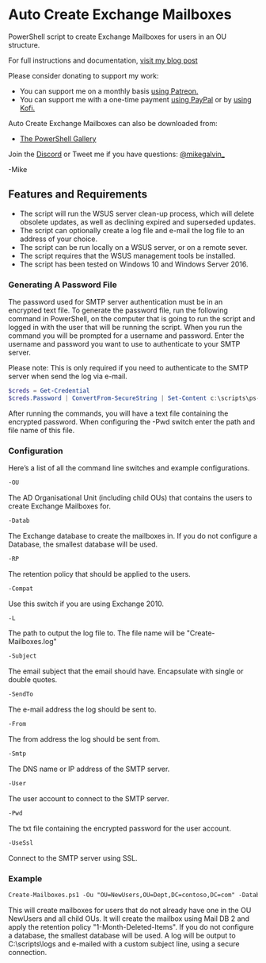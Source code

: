 # Auto Create Exchange Mailboxes

PowerShell script to create Exchange Mailboxes for users in an OU structure.

For full instructions and documentation, [visit my blog post](https://gal.vin/posts/powershell-create-mailboxes)

Please consider donating to support my work:

* You can support me on a monthly basis [using Patreon.](https://www.patreon.com/mikegalvin)
* You can support me with a one-time payment [using PayPal](https://www.paypal.me/digressive) or by [using Kofi.](https://ko-fi.com/mikegalvin)

Auto Create Exchange Mailboxes can also be downloaded from:

* [The PowerShell Gallery](https://www.powershellgallery.com/packages/Create-Mailboxes)

Join the [Discord](http://discord.gg/5ZsnJ5k) or Tweet me if you have questions: [@mikegalvin_](https://twitter.com/mikegalvin_)

-Mike

## Features and Requirements

* The script will run the WSUS server clean-up process, which will delete obsolete updates, as well as declining expired and superseded updates.
* The script can optionally create a log file and e-mail the log file to an address of your choice.
* The script can be run locally on a WSUS server, or on a remote sever.
* The script requires that the WSUS management tools be installed.
* The script has been tested on Windows 10 and Windows Server 2016.

### Generating A Password File

The password used for SMTP server authentication must be in an encrypted text file. To generate the password file, run the following command in PowerShell, on the computer that is going to run the script and logged in with the user that will be running the script. When you run the command you will be prompted for a username and password. Enter the username and password you want to use to authenticate to your SMTP server.

Please note: This is only required if you need to authenticate to the SMTP server when send the log via e-mail.

``` powershell
$creds = Get-Credential
$creds.Password | ConvertFrom-SecureString | Set-Content c:\scripts\ps-script-pwd.txt
```

After running the commands, you will have a text file containing the encrypted password. When configuring the -Pwd switch enter the path and file name of this file.

### Configuration

Here’s a list of all the command line switches and example configurations.

``` txt
-OU
```

The AD Organisational Unit (including child OUs) that contains the users to create Exchange Mailboxes for.

``` txt
-Datab
```

The Exchange database to create the mailboxes in. If you do not configure a Database, the smallest database will be used.

``` txt
-RP
```

The retention policy that should be applied to the users.

``` txt
-Compat
```

Use this switch if you are using Exchange 2010.

``` txt
-L
```

The path to output the log file to. The file name will be "Create-Mailboxes.log"

``` txt
-Subject
```

The email subject that the email should have. Encapsulate with single or double quotes.

``` txt
-SendTo
```

The e-mail address the log should be sent to.

``` txt
-From
```

The from address the log should be sent from.

``` txt
-Smtp
```

The DNS name or IP address of the SMTP server.

``` txt
-User
```

The user account to connect to the SMTP server.

``` txt
-Pwd
```

The txt file containing the encrypted password for the user account.

``` txt
-UseSsl
```

Connect to the SMTP server using SSL.

### Example

``` txt
Create-Mailboxes.ps1 -Ou "OU=NewUsers,OU=Dept,DC=contoso,DC=com" -Datab "Mail DB 2" -Rp "1-Month-Deleted-Items" -L C:\scripts\logs -Subject 'Server: Created Mailboxes' -Sendto me@contoso.com -From Exch01@contoso.com -Smtp smtp-mail.outlook.com -User Exch01@contoso.com -Pwd P@ssw0rd -UseSsl
```

This will create mailboxes for users that do not already have one in the OU NewUsers and all child OUs. It will create the mailbox using Mail DB 2 and apply the retention policy "1-Month-Deleted-Items". If you do not configure a database, the smallest database will be used. A log will be output to C:\scripts\logs and e-mailed with a custom subject line, using a secure connection.
